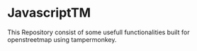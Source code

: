 # JavascriptTM
This Repository consist of some usefull functionalities built for openstreetmap using tampermonkey.
